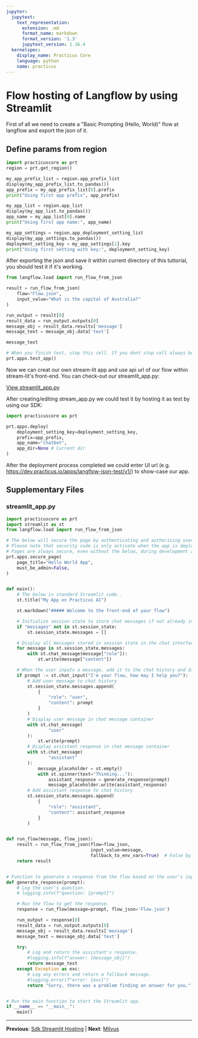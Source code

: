 ```yaml
---
jupyter:
  jupytext:
    text_representation:
      extension: .md
      format_name: markdown
      format_version: '1.3'
      jupytext_version: 1.16.4
  kernelspec:
    display_name: Practicus Core
    language: python
    name: practicus
---
```


# Flow hosting of Langflow by using Streamlit


First of all we need to create a "Basic Prompting (Hello, World)" flow at langflow and export the json of it.



## Define params from region

```python
import practicuscore as prt
region = prt.get_region()
```

```python
my_app_prefix_list = region.app_prefix_list
display(my_app_prefix_list.to_pandas())
app_prefix = my_app_prefix_list[0].prefix
print("Using first app prefix", app_prefix)
```

```python
my_app_list = region.app_list
display(my_app_list.to_pandas())
app_name = my_app_list[0].name
print("Using first app name:", app_name)
```

```python
my_app_settings = region.app_deployment_setting_list
display(my_app_settings.to_pandas())
deployment_setting_key = my_app_settings[1].key
print("Using first setting with key:", deployment_setting_key)
```

After exporting the json and save it within current directory of this tuttorial, you should test it if it's working.

```python
from langflow.load import run_flow_from_json

result = run_flow_from_json(
    flow="Flow.json",
    input_value="What is the capital of Australia?"
)

run_output = result[0]
result_data = run_output.outputs[0]
message_obj = result_data.results['message']
message_text = message_obj.data['text']

message_text
```

```python
# When you finish test, stop this cell. If you dont stop cell always be open.
prt.apps.test_app()
```

Now we can creat our own stream-lit app and use api url of our flow within stream-lit's front-end. You can check-out our streamlit_app.py:

[View streamlit_app.py](streamlit_app.py)


After creating/editing stream_app.py we could test it by hosting it as test by using our SDK:

```python
import practicuscore as prt

prt.apps.deploy(
    deployment_setting_key=deployment_setting_key,
    prefix=app_prefix,
    app_name="chatbot",
    app_dir=None # Current dir
)
```

After the deployment process completed we could enter UI url (e.g. https://dev.practicus.io/apps/langflow-json-test/v1/) to show-case our app.


## Supplementary Files

### streamlit_app.py
```python
import practicuscore as prt
import streamlit as st
from langflow.load import run_flow_from_json

# The below will secure the page by authenticating and authorizing users with Single-Sign-On.
# Please note that security code is only activate when the app is deployed.
# Pages are always secure, even without the below, during development and only the owner can access them.
prt.apps.secure_page(
    page_title="Hello World App",
    must_be_admin=False,
)


def main():
    # The below is standard Streamlit code..
    st.title("My App on Practicus AI")

    st.markdown("##### Welcome to the front-end of your flow")

    # Initialize session state to store chat messages if not already initialized.
    if "messages" not in st.session_state:
        st.session_state.messages = []

    # Display all messages stored in session state in the chat interface.
    for message in st.session_state.messages:
        with st.chat_message(message["role"]):
            st.write(message["content"])

    # When the user inputs a message, add it to the chat history and display it.
    if prompt := st.chat_input("I'm your flow, how may I help you?"):
        # Add user message to chat history
        st.session_state.messages.append(
            {
                "role": "user",
                "content": prompt
            }
        )
        # Display user message in chat message container
        with st.chat_message(
                "user"
        ):
            st.write(prompt)
        # Display assistant response in chat message container
        with st.chat_message(
                "assistant"
        ):
            message_placeholder = st.empty()
            with st.spinner(text="Thinking..."):
                assistant_response = generate_response(prompt)
                message_placeholder.write(assistant_response)
        # Add assistant response to chat history
        st.session_state.messages.append(
            {
                "role": "assistant",
                "content": assistant_response
            }
        )


def run_flow(message, flow_json):
    result = run_flow_from_json(flow=flow_json,
                                input_value=message,
                                fallback_to_env_vars=True)  # False by default
    return result


# Function to generate a response from the flow based on the user's input.
def generate_response(prompt):
    # Log the user's question.
    # logging.info(f"question: {prompt}")

    # Run the flow to get the response.
    response = run_flow(message=prompt, flow_json='Flow.json')

    run_output = response[0]
    result_data = run_output.outputs[0]
    message_obj = result_data.results['message']
    message_text = message_obj.data['text']

    try:
        # Log and return the assistant's response.
        #logging.info(f"answer: {message_obj}")
        return message_text
    except Exception as exc:
        # Log any errors and return a fallback message.
        #logging.error(f"error: {exc}")
        return "Sorry, there was a problem finding an answer for you."


# Run the main function to start the Streamlit app.
if __name__ == "__main__":
    main()

```


---

**Previous**: [Sdk Streamlit Hosting](../sdk-llm-apphost/non-stream/sdk-streamlit-hosting.md) | **Next**: [Milvus](../../vector-databases/milvus.md)

